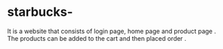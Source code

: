 # starbucks-
It is a website that consists of login page, home page and product page . The products can be added to the cart and then placed order .
